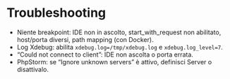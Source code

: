 # Troubleshooting
- Niente breakpoint: IDE non in ascolto, start_with_request non abilitato, host/porta diversi, path mapping (con Docker).
- Log Xdebug: abilita `xdebug.log=/tmp/xdebug.log` e `xdebug.log_level=7`.
- “Could not connect to client”: IDE non ascolta o porta errata.
- PhpStorm: se “Ignore unknown servers” è attivo, definisci Server o disattivalo.
